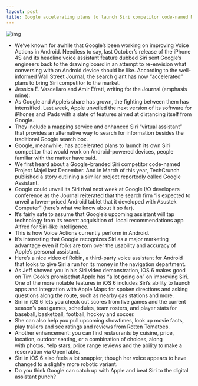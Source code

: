 ```yaml
---
layout: post
title: Google accelerating plans to launch Siri competitor code-named Majel
---
```

![img](http://media.idownloadblog.com/wp-content/uploads/2012/06/Voice-Actions-for-Android-teaser.jpg)
* We’ve known for awhile that Google’s been working on improving Voice Actions in Android. Needless to say, last October’s release of the iPhone 4S and its headline voice assistant feature dubbed Siri sent Google’s engineers back to the drawing board in an attempt to re-envision what conversing with an Android device should be like. According to the well-informed Wall Street Journal, the search giant has now “accelerated” plans to bring Siri competitor to the market.
* Jessica E. Vascellaro and Amir Efrati, writing for the Journal (emphasis mine):
* As Google and Apple’s share has grown, the fighting between them has intensified. Last week, Apple unveiled the next version of its software for iPhones and iPads with a slate of features aimed at distancing itself from Google.
* They include a mapping service and enhanced Siri “virtual assistant” that provides an alternative way to search for information besides the traditional Google search box.
* Google, meanwhile, has accelerated plans to launch its own Siri competitor that would work on Android-powered devices, people familiar with the matter have said.
* We first heard about a Google-branded Siri competitor code-named Project Majel last December. And in March of this year, TechCrunch published a story outlining a similar project reportedly called Google Assistant.
* Google could unveil its Siri rival next week at Google I/O developers conference as the Journal reiterated that the search firm “is expected to unveil a lower-priced Android tablet that it developed with Asustek Computer” (here’s what we know about it so far).
* It’s fairly safe to assume that Google’s upcoming assistant will tap technology from its recent acquisition of  local recommendations app Alfred for Siri-like intelligence.
* This is how Voice Actions currently perform in Android.
* It’s interesting that Google recognizes Siri as a major marketing advantage even if folks are torn over the usability and accuracy of Apple’s personal assistant.
* Here’s a nice video of Robin, a third-party voice assistant for Android that looks to give Siri a run for its money in the navigation department.
* As Jeff showed you in his Siri video demonstration, iOS 6 makes good on Tim Cook’s promisethat Apple has “a lot going on” on improving Siri. One of the more notable features in iOS 6 includes Siri’s ability to launch apps and integration with Apple Maps for spoken directions and asking questions along the route, such as nearby gas stations and more.
* Siri in iOS 6 lets you check out scores from live games and the current season’s past games, schedules, team rosters, and player stats for baseball, basketball, football, hockey and soccer.
* She can also help you pull upcoming showtimes, look up movie facts, play trailers and see ratings and reviews from Rotten Tomatoes.
* Another enhancement: you can find restaurants by cuisine, price, location, outdoor seating, or a combination of choices, along with photos, Yelp stars, price range reviews and the ability to make a reservation via OpenTable.
* Siri in iOS 6 also feels a lot snappier, though her voice appears to have changed to a slightly more robotic variant.
* Do you think Google can catch up with Apple and beat Siri to the digital assistant punch?

